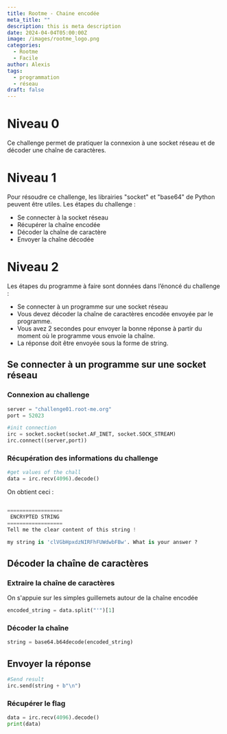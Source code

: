 ```yaml
---
title: Rootme - Chaine encodée
meta_title: ""
description: this is meta description
date: 2024-04-04T05:00:00Z
image: /images/rootme_logo.png
categories:
  - Rootme
  - Facile
author: Alexis
tags:
  - programmation
  - réseau
draft: false
---
```

# Niveau 0
Ce challenge permet de pratiquer la connexion à une socket réseau et de décoder une chaîne de caractères.

# Niveau 1
Pour résoudre ce challenge, les librairies "socket" et "base64" de Python peuvent être utiles.
Les étapes du challenge :
- Se connecter à la socket réseau
- Récupérer la chaîne encodée
- Décoder la chaîne de caractère
- Envoyer la chaîne décodée
# Niveau 2
Les étapes du programme à faire sont données dans l’énoncé du challenge :
- Se connecter à un programme sur une socket réseau
- Vous devez décoder la chaîne de caractères encodée envoyée par le programme.  
- Vous avez 2 secondes pour envoyer la bonne réponse à partir du moment où le programme vous envoie la chaîne.  
- La réponse doit être envoyée sous la forme de string.

## Se connecter à un programme sur une socket réseau
### Connexion au challenge
``` python
server = "challenge01.root-me.org"
port = 52023

#init connection
irc = socket.socket(socket.AF_INET, socket.SOCK_STREAM)
irc.connect((server,port))
```

### Récupération des informations du challenge
``` python
#get values of the chall
data = irc.recv(4096).decode()
```
On obtient ceci :
``` python

==================
 ENCRYPTED STRING 
==================
Tell me the clear content of this string !

my string is 'clVGbHpxdzNIRFhFUWdwbFBw'. What is your answer ?
```

## Décoder la chaîne de caractères
### Extraire la chaîne de caractères
On s'appuie sur les simples guillemets autour de la chaîne encodée
``` python
encoded_string = data.split("'")[1]
```

### Décoder la chaîne
``` python
string = base64.b64decode(encoded_string)
```

## Envoyer la réponse
``` python
#Send result
irc.send(string + b"\n")
```

### Récupérer le flag
``` python
data = irc.recv(4096).decode()
print(data)
```
